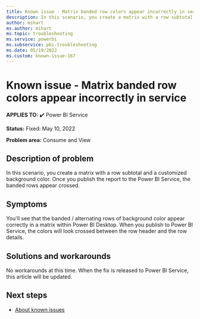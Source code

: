 ```yaml
---
title: Known issue - Matrix banded row colors appear incorrectly in service
description: In this scenario, you create a matrix with a row subtotal and a customized background color. Once you publish the report to the Power BI Service, the banded rows appear crossed.
author: mihart
ms.author: mihart
ms.topic: troubleshooting  
ms.service: powerbi
ms.subservice: pbi-troubleshooting
ms.date: 05/19/2022
ms.custom: known-issue-167
---
```


# Known issue - Matrix banded row colors appear incorrectly in service

**APPLIES TO:** ✔️ Power BI Service

**Status:** Fixed: May 10, 2022

**Problem area:** Consume and View

## Description of problem

In this scenario, you create a matrix with a row subtotal and a customized background color. Once you publish the report to the Power BI Service, the banded rows appear crossed.

## Symptoms

You'll see that the banded / alternating rows of background color appear correctly in a matrix within Power BI Desktop.  When you publish to Power BI Service, the colors will look crossed between the row header and the row details.

## Solutions and workarounds

No workarounds at this time.  When the fix is released to Power BI Service, this article will be updated.

## Next steps

- [About known issues](power-bi-known-issues.md)
